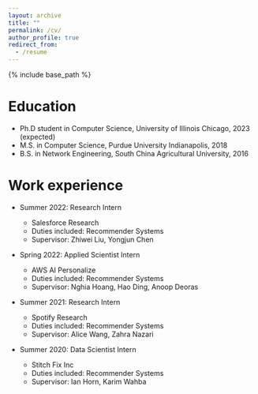 ```yaml
---
layout: archive
title: ""
permalink: /cv/
author_profile: true
redirect_from:
  - /resume
---
```


{% include base_path %}

Education
======
* Ph.D student in Computer Science, University of Illinois Chicago, 2023 (expected)
* M.S. in Computer Science, Purdue University Indianapolis, 2018
* B.S. in Network Engineering, South China Agricultural University, 2016

Work experience
======
* Summer 2022: Research Intern
  * Salesforce Research
  * Duties included: Recommender Systems
  * Supervisor: Zhiwei Liu, Yongjun Chen

* Spring 2022: Applied Scientist Intern
  * AWS AI Personalize
  * Duties included: Recommender Systems
  * Supervisor: Nghia Hoang, Hao Ding, Anoop Deoras

* Summer 2021: Research Intern
  * Spotify Research
  * Duties included: Recommender Systems
  * Supervisor: Alice Wang, Zahra Nazari

* Summer 2020: Data Scientist Intern
  * Stitch Fix Inc
  * Duties included: Recommender Systems
  * Supervisor: Ian Horn, Karim Wahba
  
<!-- Publications
======
  <ul>{% for post in site.publications %}
    {% include archive-single-cv.html %}
  {% endfor %}</ul> -->
